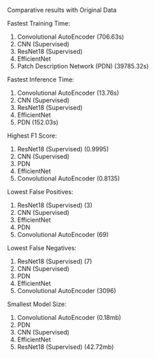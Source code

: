 Comparative results with Original Data

Fastest Training Time:
1. Convolutional AutoEncoder (706.63s)
2. CNN (Supervised)
3. ResNet18 (Supervised)
4. EfficientNet
5. Patch Description Network (PDN) (39785.32s)
   
Fastest Inference Time:
1. Convolutional AutoEncoder (13.76s)
2. CNN (Supervised)
3. ResNet18 (Supervised)
4. EfficientNet
5. PDN (152.03s)
   
Highest F1 Score:
1. ResNet18 (Supervised) (0.9995)
2. CNN (Supervised)
3. PDN
4. EfficientNet
5. Convolutional AutoEncoder (0.8135)
   
Lowest False Positives:
1. ResNet18 (Supervised) (3)
2. CNN (Supervised)
3. EfficientNet
4. PDN
5. Convolutional AutoEncoder (69)

Lowest False Negatives:
1. ResNet18 (Supervised) (7)
2. CNN (Supervised)
3. PDN
4. EfficientNet
5. Convolutional AutoEncoder (3096)
   
Smallest Model Size:
1. Convolutional AutoEncoder (0.18mb)
2. PDN
3. CNN (Supervised)
4. EfficientNet
5. ResNet18 (Supervised) (42.72mb)
